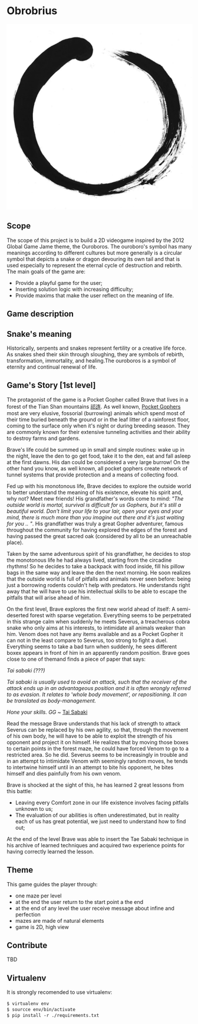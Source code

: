 # Obrobrius

![oroboros](./docs/images/oroboros.png)

## Scope
The scope of this project is to build a 2D videogame inspired by the 2012 Global Game Jame theme, the Ouroboros. The ouroboro's symbol has many meanings according to different cultures but more generally is a circular symbol that depicts a snake or dragon devouring its own tail and that is used especially to represent the eternal cycle of destruction and rebirth. The main goals of the game are:
* Provide a playful game for the user;
* Inserting solution logic with increasing difficulty;
* Provide maxims that make the user reflect on the meaning of life.
## Game description

## Snake's meaning
Historically, serpents and snakes represent fertility or a creative life force. As snakes shed their skin through sloughing, they are symbols of rebirth, transformation, immortality, and healing.The ouroboros is a symbol of eternity and continual renewal of life.

## Game's Story [1st level]
The protagonist of the game is a Pocket Gopher called Brave that lives in a forest of the Tian Shan mountains [祁连](https://en.wikipedia.org/wiki/Tian_Shan). As well known, [Pocket Gophers](https://en.wikipedia.org/wiki/Gopher) most are very elusive, fossorial (burrowing) animals which spend most of their time buried beneath the ground or in the leaf litter of a rainforest floor, coming to the surface only when it's night or during breeding season. They are commonly known for their extensive tunneling activities and their ability to destroy farms and gardens.

Brave's life could be summed up in small and simple routines: wake up in the night, leave the den to go get food, take it to the den, eat and fall asleep at the first dawns. His dan could be considered a very large burrow! On the other hand you know, as well known, all pocket gophers create network of tunnel systems that provide protection and a means of collecting food. 

Fed up with his monotonous life, Brave decides to explore the outside world to better understand the meaning of his existence, elevate his spirit and, why not? Meet new friends! His grandfather's words come to mind: *"The outside world is mortal, survival is difficult for us Gophers, but it's still a beautiful world. Don't limit your life to your lair, open your eyes and your mind, there is much more than you imagine out there and it's just waiting for you .. "*. His grandfather was truly a great Gopher adventurer, famous throughout the community for having explored the edges of the forest and having passed the great sacred oak (considered by all to be an unreachable place).

Taken by the same adventurous spirit of his grandfather, he decides to stop the monotonous life he had always lived, starting from the circadine rhythms! So he decides to take a backpack with food inside, fill his pillow bags in the same way and leave the den the next morning. He soon realizes that the outside world is full of pitfalls and animals never seen before: being just a borrowing rodents couldn't help with predators. He understands right away that he will have to use his intellectual skills to be able to escape the pitfalls that will arise ahead of him.

On the first level, Brave explores the first new world ahead of itself: A semi-deserted forest with sparse vegetation. Everything seems to be perpetrated in this strange calm when suddenly he meets Severus, a treacherous cobra snake who only aims at his interests, to intimidate all animals weaker than him. Venom does not have any items available and as a Pocket Gopher it can not in the least compare to Severus, too strong to fight a duel. Everything seems to take a bad turn when suddenly, he sees different boxex appears in front of him in an apparently random position. Brave goes close to one of themand finds a piece of paper that says:

*Tai sabaki (???)*

*Tai sabaki is usually used to avoid an attack, such that the receiver of the attack ends up in an advantageous position and it is often wrongly referred to as evasion. It relates to 'whole body movement', or repositioning. It can be translated as body-management.*


*Hone your skills. GG* ~ [Tai Sabaki](https://en.wikipedia.org/wiki/Tai_sabaki)

Read the message Brave understands that his lack of strength to attack Severus can be replaced by his own agility, so that, through the movement of his own body, he will have to be able to exploit the strength of his opponent and project it on himself. He realizes that by moving those boxes to certain points in the forest maze, he could have forced Venom to go to a restricted area. So he did. Severus seems to be increasingly in trouble and in an attempt to intimidate Venom with seemingly random moves, he tends to intertwine himself until in an attempt to bite his opponent, he bites himself and dies painfully from his own venom.

Brave is shocked at the sight of this, he has learned 2 great lessons from this battle:
* Leaving every Comfort zone in our life existence involves facing pitfalls unknown to us;
* The evaluation of our abilities is often underestimated, but in reality each of us has great potential, we just need to understand how to find out;

At the end of the level Brave was able to insert the Tae Sabaki technique in his archive of learned techniques and acquired two experience points for having correctly learned the lesson.



## Theme
This game guides the player through:
* one maze per level
* at the end the user return to the start point a the end
* at the end of any level the user receive message about infine and perfection
* mazes are made of natural elements
* game is 2D, high view

## Contribute

TBD

## Virtualenv

It is strongly recomended to use virtualenv:

```
$ virtualenv env
$ sourcce env/bin/activate
$ pip install -r ./requirements.txt
```





